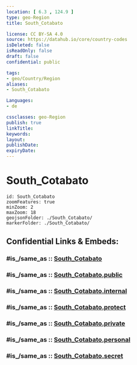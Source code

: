 ```yaml
---
location: [ 6.3 , 124.9 ] 
type: geo-Region
title: South_Cotabato

license: CC BY-SA 4.0
source: https://datahub.io/core/country-codes
isDeleted: false
isReadOnly: false
draft: false
confidential: public

tags:
- geo/Country/Region
aliases:
- South_Cotabato

Languages:
- de

cssclasses: geo-Region
publish: true
linkTitle: 
keywords: 
layout: 
publishDate: 
expiryDate: 
---
```


# South_Cotabato

```leaflet
id: South_Cotabato
zoomFeatures: true 
minZoom: 2 
maxZoom: 18
geojsonFolder: ./South_Cotabato/
markerFolder: ./South_Cotabato/
```


## Confidential Links & Embeds: 

### #is_/same_as :: [South_Cotabato](/_Standards/Earth/Continent/Asia/Asia~South~East/Malay_Archipelago/Philippines/Regions~Philippines/South_Cotabato.md) 

### #is_/same_as :: [South_Cotabato.public](/_public/Earth/Continent/Asia/Asia~South~East/Malay_Archipelago/Philippines/Regions~Philippines/South_Cotabato.public.md) 

### #is_/same_as :: [South_Cotabato.internal](/_internal/Earth/Continent/Asia/Asia~South~East/Malay_Archipelago/Philippines/Regions~Philippines/South_Cotabato.internal.md) 

### #is_/same_as :: [South_Cotabato.protect](/_protect/Earth/Continent/Asia/Asia~South~East/Malay_Archipelago/Philippines/Regions~Philippines/South_Cotabato.protect.md) 

### #is_/same_as :: [South_Cotabato.private](/_private/Earth/Continent/Asia/Asia~South~East/Malay_Archipelago/Philippines/Regions~Philippines/South_Cotabato.private.md) 

### #is_/same_as :: [South_Cotabato.personal](/_personal/Earth/Continent/Asia/Asia~South~East/Malay_Archipelago/Philippines/Regions~Philippines/South_Cotabato.personal.md) 

### #is_/same_as :: [South_Cotabato.secret](/_secret/Earth/Continent/Asia/Asia~South~East/Malay_Archipelago/Philippines/Regions~Philippines/South_Cotabato.secret.md)

